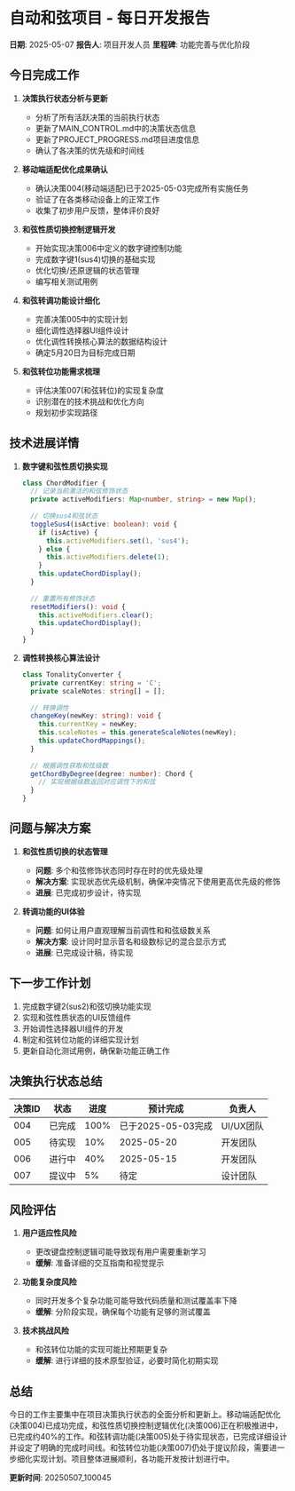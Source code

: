 # 自动和弦项目 - 每日开发报告

**日期**: 2025-05-07
**报告人**: 项目开发人员
**里程碑**: 功能完善与优化阶段

## 今日完成工作

1. **决策执行状态分析与更新**
   - 分析了所有活跃决策的当前执行状态
   - 更新了MAIN_CONTROL.md中的决策状态信息
   - 更新了PROJECT_PROGRESS.md项目进度信息
   - 确认了各决策的优先级和时间线

2. **移动端适配优化成果确认**
   - 确认决策004(移动端适配)已于2025-05-03完成所有实施任务
   - 验证了在各类移动设备上的正常工作
   - 收集了初步用户反馈，整体评价良好

3. **和弦性质切换控制逻辑开发**
   - 开始实现决策006中定义的数字键控制功能
   - 完成数字键1(sus4)切换的基础实现
   - 优化切换/还原逻辑的状态管理
   - 编写相关测试用例

4. **和弦转调功能设计细化**
   - 完善决策005中的实现计划
   - 细化调性选择器UI组件设计
   - 优化调性转换核心算法的数据结构设计
   - 确定5月20日为目标完成日期

5. **和弦转位功能需求梳理**
   - 评估决策007(和弦转位)的实现复杂度
   - 识别潜在的技术挑战和优化方向
   - 规划初步实现路径

## 技术进展详情

1. **数字键和弦性质切换实现**
   ```typescript
   class ChordModifier {
     // 记录当前激活的和弦修饰状态
     private activeModifiers: Map<number, string> = new Map();
     
     // 切换sus4和弦状态
     toggleSus4(isActive: boolean): void {
       if (isActive) {
         this.activeModifiers.set(1, 'sus4');
       } else {
         this.activeModifiers.delete(1);
       }
       this.updateChordDisplay();
     }
     
     // 重置所有修饰状态
     resetModifiers(): void {
       this.activeModifiers.clear();
       this.updateChordDisplay();
     }
   }
   ```

2. **调性转换核心算法设计**
   ```typescript
   class TonalityConverter {
     private currentKey: string = 'C';
     private scaleNotes: string[] = [];
     
     // 转换调性
     changeKey(newKey: string): void {
       this.currentKey = newKey;
       this.scaleNotes = this.generateScaleNotes(newKey);
       this.updateChordMappings();
     }
     
     // 根据调性获取和弦级数
     getChordByDegree(degree: number): Chord {
       // 实现根据级数返回对应调性下的和弦
     }
   }
   ```

## 问题与解决方案

1. **和弦性质切换的状态管理**
   - **问题**: 多个和弦修饰状态同时存在时的优先级处理
   - **解决方案**: 实现状态优先级机制，确保冲突情况下使用更高优先级的修饰
   - **进展**: 已完成初步设计，待实现

2. **转调功能的UI体验**
   - **问题**: 如何让用户直观理解当前调性和和弦级数关系
   - **解决方案**: 设计同时显示音名和级数标记的混合显示方式
   - **进展**: 已完成设计稿，待实现

## 下一步工作计划

1. 完成数字键2(sus2)和弦切换功能实现
2. 实现和弦性质状态的UI反馈组件
3. 开始调性选择器UI组件的开发
4. 制定和弦转位功能的详细实现计划
5. 更新自动化测试用例，确保新功能正确工作

## 决策执行状态总结

| 决策ID | 状态 | 进度 | 预计完成 | 负责人 |
|--------|------|------|----------|--------|
| 004 | 已完成 | 100% | 已于2025-05-03完成 | UI/UX团队 |
| 005 | 待实现 | 10% | 2025-05-20 | 开发团队 |
| 006 | 进行中 | 40% | 2025-05-15 | 开发团队 |
| 007 | 提议中 | 5% | 待定 | 设计团队 |

## 风险评估

1. **用户适应性风险**
   - 更改键盘控制逻辑可能导致现有用户需要重新学习
   - **缓解**: 准备详细的交互指南和视觉提示

2. **功能复杂度风险**
   - 同时开发多个复杂功能可能导致代码质量和测试覆盖率下降
   - **缓解**: 分阶段实现，确保每个功能有足够的测试覆盖

3. **技术挑战风险**
   - 和弦转位功能的实现可能比预期更复杂
   - **缓解**: 进行详细的技术原型验证，必要时简化初期实现

## 总结

今日的工作主要集中在项目决策执行状态的全面分析和更新上。移动端适配优化(决策004)已成功完成，和弦性质切换控制逻辑优化(决策006)正在积极推进中，已完成约40%的工作。和弦转调功能(决策005)处于待实现状态，已完成详细设计并设定了明确的完成时间线。和弦转位功能(决策007)仍处于提议阶段，需要进一步细化实现计划。项目整体进展顺利，各功能开发按计划进行中。

**更新时间**: 20250507_100045 